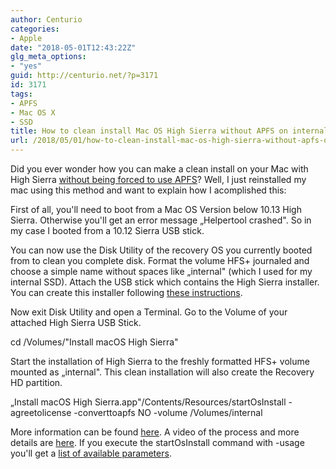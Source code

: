 ```yaml
---
author: Centurio
categories:
- Apple
date: "2018-05-01T12:43:22Z"
glg_meta_options:
- "yes"
guid: http://centurio.net/?p=3171
id: 3171
tags:
- APFS
- Mac OS X
- SSD
title: How to clean install Mac OS High Sierra without APFS on internal SSD
url: /2018/05/01/how-to-clean-install-mac-os-high-sierra-without-apfs-on-internal-ssd/
---
```

Did you ever wonder how you can make a clean install on your Mac with High Sierra [without being forced to use APFS](http://osxdaily.com/2017/10/17/how-skip-apfs-macos-high-sierra/)? Well, I just reinstalled my mac using this method and want to explain how I acomplished this:

First of all, you'll need to boot from a Mac OS Version below 10.13 High Sierra. Otherwise you'll get an error message &#8222;Helpertool crashed". So in my case I booted from a 10.12 Sierra USB stick.

You can now use the Disk Utility of the recovery OS you currently booted from to clean you complete disk. Format the volume HFS+ journaled and choose a simple name without spaces like &#8222;internal" (which I used for my internal SSD). Attach the USB stick which contains the High Sierra installer. You can create this installer following [these instructions](https://support.apple.com/en-us/HT201372).

Now exit Disk Utility and open a Terminal. Go to the Volume of your attached High Sierra USB Stick.

cd /Volumes/"Install macOS High Sierra"

Start the installation of High Sierra to the freshly formatted HFS+ volume mounted as &#8222;internal". This clean installation will also create the Recovery HD partition.

&#8222;Install macOS High Sierra.app"/Contents/Resources/startOsInstall -agreetolicense -converttoapfs NO -volume /Volumes/internal

More information can be found [here](https://www.tonymacx86.com/threads/guide-avoid-apfs-conversion-on-high-sierra-update-or-fresh-install.232855/). A video of the process and more details are [here](https://derflounder.wordpress.com/2017/09/26/using-the-macos-high-sierra-os-installers-startosinstall-tool-to-avoid-apfs-conversion/). If you execute the startOsInstall command with -usage you'll get a [list of available parameters](https://apple.stackexchange.com/questions/299726/how-to-prevent-conversion-to-apfs-on-high-sierra-install).

 